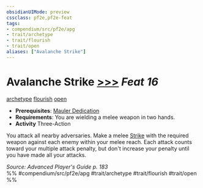 ```yaml
---
obsidianUIMode: preview
cssclass: pf2e,pf2e-feat
tags:
- compendium/src/pf2e/apg
- trait/archetype
- trait/flourish
- trait/open
aliases: ["Avalanche Strike"]
---
```

# Avalanche Strike  [>>>](chapter-9-playing-the-game.md#Actions "Three-Action") *Feat 16*  
[archetype](archetype.md "Archetype Feat Trait")  [flourish](flourish.md "Flourish Combat Trait")  [open](open.md "Open Combat Trait")  

- **Prerequisites**: [Mauler Dedication](mauler-dedication-apg.md)
- **Requirements**: You are wielding a melee weapon in two hands.
- **Activity** Three-Action

You attack all nearby adversaries. Make a melee [Strike](strike.md) with the required weapon against each enemy within your melee reach. Each attack counts toward your multiple attack penalty, but don't increase your penalty until you have made all your attacks.

*Source: Advanced Player's Guide p. 183*  
%% #compendium/src/pf2e/apg #trait/archetype #trait/flourish #trait/open %%